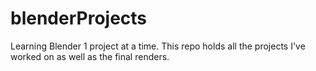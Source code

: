 # blenderProjects
Learning Blender 1 project at a time. This repo holds all the projects I've worked on as well as the final renders.

